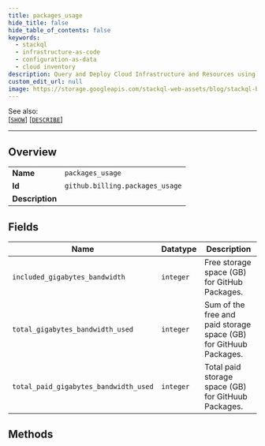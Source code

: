 ```yaml
---
title: packages_usage
hide_title: false
hide_table_of_contents: false
keywords:
  - stackql
  - infrastructure-as-code
  - configuration-as-data
  - cloud inventory
description: Query and Deploy Cloud Infrastructure and Resources using SQL
custom_edit_url: null
image: https://storage.googleapis.com/stackql-web-assets/blog/stackql-blog-post-featured-image.png
---
```

  
    
See also:   
[[` SHOW `]](/docs/language-spec/show) [[` DESCRIBE `]](/docs/language-spec/describe)  
* * * 
## Overview
<table><tbody>
<tr><td><b>Name</b></td><td><code>packages_usage</code></td></tr>
<tr><td><b>Id</b></td><td><code>github.billing.packages_usage</code></td></tr>
<tr><td><b>Description</b></td><td></td></tr>
</tbody></table>

## Fields
| Name | Datatype | Description |
| ---- | -------- | ----------- |
| `included_gigabytes_bandwidth` | `integer` | Free storage space (GB) for GitHub Packages. |
| `total_gigabytes_bandwidth_used` | `integer` | Sum of the free and paid storage space (GB) for GitHuub Packages. |
| `total_paid_gigabytes_bandwidth_used` | `integer` | Total paid storage space (GB) for GitHuub Packages. |
## Methods

